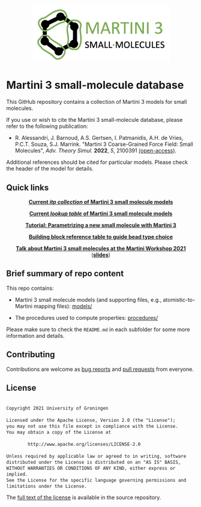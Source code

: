 
<h1 align="center">
  <div>
    <a href="https://github.com/ricalessandri/Martini3-small-molecules" target="_blank">
      <img src="docs/assets/M3_small_molecule_logo.png" alt="SM3" height="150">
    </a>
  </div>
</h1>

# Martini 3 small-molecule database

This GitHub repository contains a collection of Martini 3 models for small molecules.

If you use or wish to cite the Martini 3 small-molecule database, please refer to the following publication:

- R. Alessandri, J. Barnoud, A.S. Gertsen, I. Patmanidis, A.H. de Vries, P.C.T. Souza, S.J. Marrink.
  "Martini 3 Coarse-Grained Force Field: Small Molecules", *Adv. Theory Simul.* **2022**, *5*, 2100391 [(open-access)](https://doi.org/10.1002/adts.202100391).
 
Additional references should be cited for particular models. Please check the header of the model for details.
 


## Quick links

<p align="center">
  <a href="./models/martini_v3.0.0_small_molecules_v1.itp"><b>Current <em>itp collection</em> of Martini 3 small molecule models</b></a>
</p>

<p align="center">
  <a href="./LIBRARY.md"><b>Current <em>lookup table</em> of Martini 3 small molecule models</b></a>
</p>

<p align="center">
  <a href="https://cgmartini.nl/docs/tutorials/Martini3/Small_Molecule_Parametrization"><b>Tutorial: Parametrizing a new small molecule with Martini 3</b></a>
</p>

<p align="center">
  <a href="./docs/assets/building_block_table.pdf"><b>Building block reference table to guide bead type choice</b></a>
</p>

<p align="center">
  <a href="https://d3ebrx6qufncts.cloudfront.net/0_Tutorials/Lectures/videos/2021-09-02_MartiniWorkshop2021_Small_molecules.mp4"><b>Talk about Martini 3 small molecules at the Martini Workshop 2021</b></a>
  (<a href="http://cgmartini.nl/images/stories/workshop2021/lectures/second/riccardo/2021-09-02_MartiniWorkshop2021_Small_molecules-vFINAL.pdf"><b>slides</b></a>)
</p>


## Brief summary of repo content

This repo contains:

- Martini 3 small molecule models (and supporting files, e.g., atomistic-to-Martini mapping files):
  [models/](./models)

- The procedures used to compute properties: 
  [procedures/](./procedures)
  
Please make sure to check the `README.md` in each subfolder for some more information and details. 



## Contributing

Contributions are welcome as [bug reports] and [pull requests] from everyone.



## License

<pre><code>
Copyright 2021 University of Groningen

Licensed under the Apache License, Version 2.0 (the "License");
you may not use this file except in compliance with the License.
You may obtain a copy of the License at

        http://www.apache.org/licenses/LICENSE-2.0

Unless required by applicable law or agreed to in writing, software
distributed under the License is distributed on an "AS IS" BASIS,
WITHOUT WARRANTIES OR CONDITIONS OF ANY KIND, either express or implied.
See the License for the specific language governing permissions and
limitations under the License.
</code></pre>

The [full text of the license](https://github.com/ricalessandri/Martini3-small-molecules/blob/master/LICENSE) 
is available in the source repository.



[bug reports]: https://github.com/ricalessandri/Martini3-small-molecules/issues
[pull requests]: https://github.com/ricalessandri/Martini3-small-molecules/pulls
